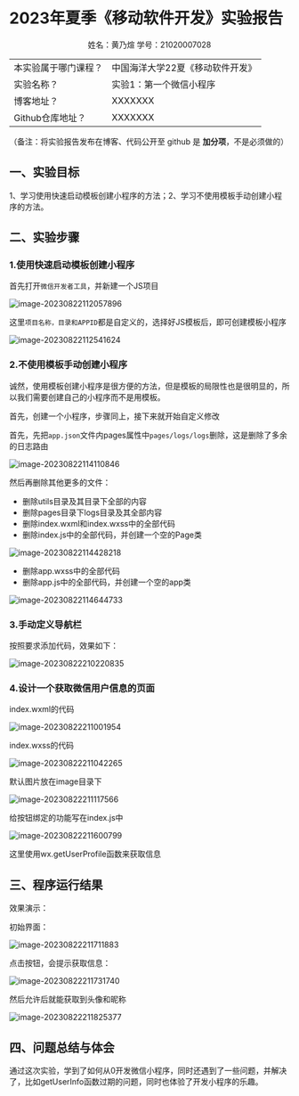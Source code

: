 # 2023年夏季《移动软件开发》实验报告



<center>姓名：黄乃煊  学号：21020007028</center>

|                      |                                  |
| -------------------- | -------------------------------- |
| 本实验属于哪门课程？ | 中国海洋大学22夏《移动软件开发》 |
| 实验名称？           | 实验1：第一个微信小程序          |
| 博客地址？           | XXXXXXX                          |
| Github仓库地址？     | XXXXXXX                          |

（备注：将实验报告发布在博客、代码公开至 github 是 **加分项**，不是必须做的）



## **一、实验目标**

1、学习使用快速启动模板创建小程序的方法；2、学习不使用模板手动创建小程序的方法。



## 二、实验步骤

### 1.使用快速启动模板创建小程序

首先打开`微信开发者工具`，并新建一个JS项目

![image-20230822112057896](https://cdn.lmark.cc/img/image-20230822112057896.png)

这里`项目名称，目录和APPID`都是自定义的，选择好JS模板后，即可创建模板小程序

![image-20230822112541624](https://cdn.lmark.cc/img/image-20230822112541624.png)



### 2.不使用模板手动创建小程序

诚然，使用模板创建小程序是很方便的方法，但是模板的局限性也是很明显的，所以我们需要创建自己的小程序而不是用模板。

首先，创建一个小程序，步骤同上，接下来就开始自定义修改

首先，先把`app.json`文件内pages属性中`pages/logs/logs`删除，这是删除了多余的日志路由

![image-20230822114110846](https://cdn.lmark.cc/img/image-20230822114110846.png)

然后再删除其他更多的文件：

- 删除utils目录及其目录下全部的内容
- 删除pages目录下logs目录及其全部内容
- 删除index.wxml和index.wxss中的全部代码
- 删除index.js中的全部代码，并创建一个空的Page类

![image-20230822114428218](https://cdn.lmark.cc/img/image-20230822114428218.png)

- 删除app.wxss中的全部代码
- 删除app.js中的全部代码，并创建一个空的app类

![image-20230822114644733](https://cdn.lmark.cc/img/image-20230822114644733.png)



### 3.手动定义导航栏

按照要求添加代码，效果如下：

![image-20230822210220835](https://cdn.lmark.cc/img/image-20230822210220835.png)



### 4.设计一个获取微信用户信息的页面

index.wxml的代码

![image-20230822211001954](https://cdn.lmark.cc/img/image-20230822211001954.png)

index.wxss的代码

![image-20230822211042265](https://cdn.lmark.cc/img/image-20230822211042265.png)

默认图片放在image目录下

![image-20230822211117566](https://cdn.lmark.cc/img/image-20230822211117566.png)

给按钮绑定的功能写在index.js中

![image-20230822211600799](https://cdn.lmark.cc/img/image-20230822211600799.png)

这里使用wx.getUserProfile函数来获取信息



## 三、程序运行结果

效果演示：

初始界面：

![image-20230822211711883](https://cdn.lmark.cc/img/image-20230822211711883.png)

点击按钮，会提示获取信息：

![image-20230822211731740](https://cdn.lmark.cc/img/image-20230822211731740.png)

然后允许后就能获取到头像和昵称

![image-20230822211825377](https://cdn.lmark.cc/img/image-20230822211825377.png)

## 四、问题总结与体会

通过这次实验，学到了如何从0开发微信小程序，同时还遇到了一些问题，并解决了，比如getUserInfo函数过期的问题，同时也体验了开发小程序的乐趣。